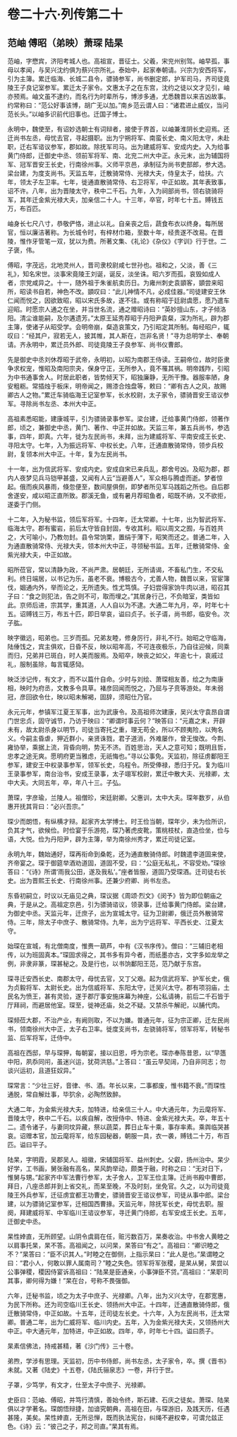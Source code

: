 # 卷二十六·列传第二十

## 范岫 傅昭（弟映）萧琛 陆杲

范岫，字懋宾，济阳考城人也。高祖宣，晋征士。父羲，宋兖州别驾。岫早孤，事母以孝闻，与吴兴沈约俱为蔡兴宗所礼。泰始中，起家奉朝请。兴宗为安西将军，引为主簿。累迁临海、长城二县令，骠骑参军，尚书删定郎，护军司马，齐司徒竟陵王子良记室参军。累迁太子家令。文惠太子之在东宫，沈约之徒以文才见引，岫亦预焉。岫文虽不逮约，而名行为时辈所与，博涉多通，尤悉魏晋以来吉凶故事。约常称曰：“范公好事该博，胡广无以加。”南乡范云谓人曰：“诸君进止威仪，当问范长头。”以岫多识前代旧事也。迁国子博士。

永明中，魏使至，有诏妙选朝士有词辩者，接使于界首，以岫兼淮阴长史迎焉。还迁尚书左丞，母忧去官，寻起摄职。出为宁朔将军、南蛮长史、南义阳太守，未赴职，迁右军谘议参军，郡如故。除抚军司马。出为建威将军、安成内史。入为给事黄门侍郎，迁御史中丞、领前军将军、南、北兖二州大中正。永元末，出为辅国将军、冠军晋安王长史，行南徐州事。义师平京邑，承制征为尚书吏部郎，参大选。梁台建，为度支尚书。天监五年，迁散骑常侍、光禄大夫，侍皇太子，给扶。六年，领太子左卫率。七年，徙通直散骑常侍、右卫将军，中正如故。其年表致事，诏不许。八年，出为晋陵太守，秩中二千石。九年，入为祠部尚书，领右骁骑将军，其年迁金紫光禄大夫，加亲信二十人。十三年，卒官，时年七十五。赙钱五万，布百匹。

岫身长七尺八寸，恭敬俨恪，进止以礼。自亲丧之后，蔬食布衣以终身。每所居官，恒以廉洁著称。为长城令时，有梓材巾箱，至数十年，经贵遂不改易。在晋陵，惟作牙管笔一双，犹以为费。所著文集、《礼论》《杂仪》《字训》行于世。二子褒，伟。

傅昭，字茂远，北地灵州人，晋司隶校尉咸七世孙也。祖和之，父淡，善《三礼》，知名宋世。淡事宋竟陵王刘诞，诞反，淡坐诛。昭六岁而孤，哀毁如成人者，宗党咸异之。十一，随外祖于朱雀航卖历日。为雍州刺史袁顗客，顗尝来昭所，昭读书自若，神色不改。顗叹曰：“此儿神情不凡，必成佳器。”司徒建安王休仁闻而悦之，因欲致昭，昭以宋氏多故，遂不往。或有称昭于廷尉虞愿，愿乃遣车迎昭。时愿宗人通之在坐，并当世名流，通之赠昭诗曰：“英妙擅山东，才子倾洛阳。清尘谁能嗣，及尔遘遗芳。”太原王延秀荐昭于丹阳尹袁粲，深为所礼，辟为郡主簿，使诸子从昭受学。会明帝崩，粲造哀策文，乃引昭定其所制。每经昭户，辄叹曰：“经其户，寂若无人，披其帷，其人斯在，岂非名贤！”寻为总明学士、奉朝请。齐永明中，累迁员外郎、司徒竟陵王子良参军、尚书仪曹郎。

先是御史中丞刘休荐昭于武帝，永明初，以昭为南郡王侍读。王嗣帝位，故时臣隶争求权宠，惟昭及南阳宗夬，保身守正，无所参入，竟不罹其祸。明帝践阼，引昭为中书通事舍人。时居此职者，皆势倾天下，昭独廉静，无所干豫。器服率陋，身安粗粝。常插烛于板床，明帝闻之，赐漆合烛盘等，敕曰：“卿有古人之风，故赐卿古人之物。”累迁车骑临海王记室参军，长水校尉，太子家令，骠骑晋安王谘议参军。寻除尚书左丞、本州大中正。

高祖素悉昭能，建康城平，引为骠骑录事参军。梁台建，迁给事黄门侍郎，领著作郎，顷之，兼御史中丞，黄门、著作、中正并如故。天监三年，兼五兵尚书，参选事，四年，即真。六年，徙为左民尚书，未拜，出为建威将军、平南安成王长史、寻阳太守。七年，入为振远将军、中权长史。八年，迁通直散骑常侍，领步兵校尉，复领本州大中正。十年，复为左民尚书。

十一年，出为信武将军、安成内史。安成自宋已来兵乱，郡舍号凶。及昭为郡，郡内人夜梦见兵马铠甲甚盛，又闻有人云“当避善人”，军众相与腾虚而逝。梦者惊起。俄而疾风暴雨，倏忽便至，数间屋俱倒，即梦者所见军马践蹈之所也。自后郡舍遂安，咸以昭正直所致。郡溪无鱼，或有暑月荐昭鱼者，昭既不纳，又不欲拒，遂委于门侧。

十二年，入为秘书监，领后军将军。十四年，迁太常卿。十七年，出为智武将军、临海太守。郡有蜜岩，前后太守皆自封固，专收其利。昭以周文之囿，与百姓共之，大可喻小，乃教勿封。县令常饷栗，置绢于薄下，昭笑而还之。普通二年，入为通直散骑常侍、光禄大夫，领本州大中正，寻领秘书监。五年，迁散骑常侍、金紫光禄大夫，中正如故。

昭所莅官，常以清静为政，不尚严肃。居朝廷，无所请谒，不畜私门生，不交私利。终日端居，以书记为乐，虽老不衰。博极古今，尤善人物，魏晋以来，官宦簿伐，姻通内外，举而论之，无所遗失。性尤笃慎。子妇尝得家饷牛肉以进，昭召其子曰：“食之则犯法，告之则不可，取而埋之。”其居身行己，不负暗室，类皆如此。京师后进，宗其学，重其道，人人自以为不逮。大通二年九月，卒，时年七十五。诏赙钱三万，布五十匹，即日举哀，谥曰贞子。长子谞，尚书郎，临安令。次子肱。

映字徽远，昭弟也。三岁而孤。兄弟友睦，修身厉行，非礼不行。始昭之守临海，陆倕饯之，宾主俱欢，日昏不反，映以昭年高，不可连夜极乐，乃自往迎候，同乘而归，兄弟并已斑白，时人美而服焉。及昭卒，映丧之如父，年逾七十，哀戚过礼，服制虽除，每言辄感恸。

映泛涉记传，有文才，而不以篇什自命。少时与刘绘、萧琛相友善，绘之为南康相，映时为府丞，文教多令具草。褚彦回闻而悦之，乃屈与子贲等游处。年未弱冠，彦回欲令仕，映以昭未解褐，固辞，须昭仕乃官。

永元元年，参镇军江夏王军事，出为武康令。及高祖师次建康，吴兴太守袁昂自谓门世忠贞，固守诚节，乃访于映曰：“卿谓时事云何？”映答曰：“元嘉之末，开辟未有，故太尉杀身以明节，司徒当寄托之重，理无苟全，所以不顾夷险，以殉名义。今嗣主昏虐，狎近群小，亲贤诛戮，君子道消，外难屡作，曾无悛改。今荆、雍协举，乘据上流，背昏向明，势无不济。百姓思治，天人之意可知；既明且哲，忠孝之途无爽。愿明府更当雅虑，无祇悔也。”寻以公事免。天监初，除征虏鄱阳王参军，建安王中权录事参军，领军长史，乌程令。所受俸禄，悉归于兄。复为临川王录事参军，南台治书，安成王录事，太子翊军校尉，累迁中散大夫、光禄卿，太中大夫。大同五年，卒，年八十三。子弘。

萧琛，字彦瑜，兰陵人。祖僧珍，宋廷尉卿。父惠训，太中大夫。琛年数岁，从伯惠开抚其背曰：“必兴吾宗。”

琛少而朗悟，有纵横才辩。起家齐太学博士。时王俭当朝，琛年少，未为俭所识，负其才气，欲候俭。时俭宴于乐游苑，琛乃著虎皮靴，策桃枝杖，直造俭坐，俭与语，大悦。俭为丹阳尹，辟为主簿，举为南徐州秀才，累迁司徒记室。

永明九年，魏始通好，琛再衔命到桑乾，还为通直散骑侍郎。时魏遣李道固来使，齐帝宴之。琛于御筵举酒劝道固，道固不受，曰：“公庭无私礼，不容受劝。”琛徐答曰：“《诗》所谓‘雨我公田，遂及我私’。”座者皆服，道固乃受琛酒。迁司徒右长史。出为晋熙王长史、行南徐州事。还兼少府卿、尚书左丞。

东昏初嗣立，时议以无庙见之典，琛议据《周颂·烈文》《闵予》皆为即位朝庙之典，于是从之。高祖定京邑，引为骠骑谘议，领录事，迁给事黄门侍郎。梁台建，为御史中丞。天监元年，迁庶子，出为宣城太守。征为卫尉卿，俄迁员外散骑常侍。三年，除太子中庶子、散骑常侍。九年，出为宁远将军、平西长史、江夏太守。

始琛在宣城，有北僧南度，惟赉一葫芦，中有《汉书序传》。僧曰：“三辅旧老相传，以为班固真本。”琛固求得之，其书多有异今者，而纸墨亦古，文字多如龙举之例，非隶非篆，琛甚秘之。及是行也，以书饷鄱阳王范，范乃献于东宫。

琛寻迁安西长史、南郡太守，母忧去官，又丁父艰。起为信武将军、护军长史，俄为贞毅将军、太尉长史。出为信威将军、东阳太守，迁吴兴太守。郡有项羽庙，土民名为愤王，甚有灵验，遂于郡厅事安施床幕为神座，公私请祷，前后二千石皆于厅拜祠，而避居他室。琛至，徙神还庙，处之不疑。又禁杀牛解祀，以脯代肉。

琛频莅大郡，不治产业，有阙则取，不以为嫌。普通元年，征为宗正卿，迁左民尚书，领南徐州大中正，太子右卫率。徙度支尚书，左骁骑将军，领军将军，转秘书监、后军将军，迁侍中。

高祖在西邸，早与琛狎，每朝宴，接以旧恩，呼为宗老。琛亦奉陈昔恩，以“早簉中阳，夙忝同闬，虽迷兴运，犹荷洪慈。”上答曰：“虽云早契阔，乃自非同志；勿谈兴运初，且道狂奴异。”

琛常言：“少壮三好，音律、书、酒。年长以来，二事都废，惟书籍不衰。”而琛性通脱，常自解灶事，毕狖余，必陶然致醉。

大通二年，为金紫光禄大夫，加特进，给亲信三十人。中大通元年，为云麾将军、晋陵太守，秩中二千石。以疾自解，改授侍中、特进、金紫光禄大夫。卒，年五十二。遗令诸子，与妻同坟异藏，祭以蔬菜，葬日止车十乘，事存率素。乘舆临哭甚哀。诏赠本官，加云麾将军，给东园秘器，朝服一具，衣一袭，赙钱二十万，布百匹。谥曰平子。

陆杲，字明霞，吴郡吴人。祖徽，宋辅国将军、益州刺史。父叡，扬州治中。杲少好学，工书画，舅张融有高名，杲风韵举动，颇类于融，时称之曰：“无对日下，惟舅与甥。”起家齐中军法曹行参军，太子舍人，卫军王俭主簿。迁尚书殿中曹郎，拜日，八座丞郎并到上省交礼，而杲至晚，不及时刻，坐免官。久之，以为司徒竟陵王外兵参军，迁征虏宜都王功曹史，骠骑晋安王谘议参军，司徒从事中郎。梁台建，以为骠骑记室参军，迁相国西曹掾。天监元年，除抚军长史，母忧去职。服阕，拜建威将军、中军临川王谘议参军，寻迁黄门侍郎，右军安成王长史。五年，迁御史中丞。

杲性婞直，无所顾望。山阴令虞肩在任，赃污数百万，杲奏收治。中书舍人黄睦之以肩事托杲，杲不答。高祖闻之，以问杲，杲答曰“有之”。高祖曰：“卿识睦之不？”杲答曰：“臣不识其人。”时睦之在御侧，上指示杲曰：“此人是也。”杲谓睦之曰：“君小人，何敢以罪人属南司？”睦之失色。领军将军张稷，是杲从舅，杲尝以公事弹稷，稷因侍宴诉高祖曰：“陆杲是臣通亲，小事弹臣不贷。”高祖曰：“杲职司其事，卿何得为嫌！”杲在台，号称不畏强御。

六年，迁秘书监，顷之为太子中庶子、光禄卿。八年，出为义兴太守，在郡宽惠，为民下所称。还为司空临川王长史、领扬州大中正。十四年，迁通直散骑侍郎，俄迁散骑常侍，中正如故。十五年，迁司徒左长史。十六年，入为左民尚书，迁太常卿。普通二年，出为仁威将军、临川内史。五年，入为金紫光禄大夫，又领扬州大中正。中大通元年，加特进，中正如故。四年，卒，时年七十四。谥曰质子。

杲素信佛法，持戒甚精，著《沙门传》三十卷。

弟煦，学涉有思理。天监初，历中书侍郎，尚书左丞，太子家令，卒。撰《晋书》未就。又著《陆史》十五卷，《陆氏骊泉志》一卷，并行于世。

子罩，少笃学，有文才，仕至太子中庶子、光禄卿。

史臣曰：范岫、傅昭，并笃行清慎，善始令终，斯石建、石庆之徒矣。萧琛、陆杲俱以才学著名。琛朗悟辩捷，加谙究朝典，高祖在田，与琛游旧，及践天历，任遇甚隆，美矣。杲性婞直，无所忌惮，既而执法宪台，纠绳不避权幸，可谓允兹正色。《诗》云：“彼己之子，邦之司直。”杲其有焉。
